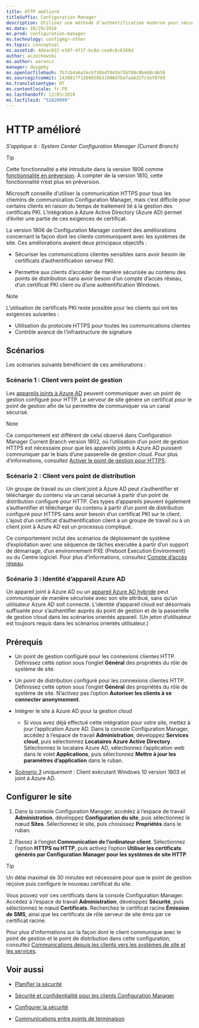 ```yaml
---
title: HTTP amélioré
titleSuffix: Configuration Manager
description: Utilisez une méthode d’authentification moderne pour sécuriser les communications clientes sans avoir besoin de certificats PKI.
ms.date: 10/29/2018
ms.prod: configuration-manager
ms.technology: configmgr-other
ms.topic: conceptual
ms.assetid: 4deac022-e397-4f1f-bc0a-cea6c6c6368d
author: aczechowski
ms.author: aaroncz
manager: dougeby
ms.openlocfilehash: 7b7cb4a6a7ec6738bdf045b75bf88c8b4d8c4650
ms.sourcegitcommit: 1439817f1309658b31008d7bafaab32fc5ef8789
ms.translationtype: HT
ms.contentlocale: fr-FR
ms.lasthandoff: 12/03/2018
ms.locfileid: "52820099"
---
```

# <a name="enhanced-http"></a>HTTP amélioré

*S’applique à : System Center Configuration Manager (Current Branch)*

<!--1356889,1358460-->

> [!Tip]  
> Cette fonctionnalité a été introduite dans la version 1806 comme [fonctionnalité en préversion](/sccm/core/servers/manage/pre-release-features). À compter de la version 1810, cette fonctionnalité n’est plus en préversion.  


Microsoft conseille d’utiliser la communication HTTPS pour tous les chemins de communication Configuration Manager, mais c’est difficile pour certains clients en raison du temps de traitement lié à la gestion des certificats PKI. L’intégration à Azure Active Directory (Azure AD) permet d’éviter une partie de ces exigences de certificat. 

La version 1806 de Configuration Manager contient des améliorations concernant la façon dont les clients communiquent avec les systèmes de site. Ces améliorations avaient deux principaux objectifs :  

- Sécuriser les communications clientes sensibles sans avoir besoin de certificats d’authentification serveur PKI.  

- Permettre aux clients d’accéder de manière sécurisée au contenu des points de distribution sans avoir besoin d’un compte d’accès réseau, d’un certificat PKI client ou d’une authentification Windows.  

> [!Note]  
> L’utilisation de certificats PKI reste possible pour les clients qui ont les exigences suivantes :   
> - Utilisation du protocole HTTPS pour toutes les communications clientes  
> - Contrôle avancé de l’infrastructure de signature  


## <a name="bkmk_scenario"></a> Scénarios

Les scénarios suivants bénéficient de ces améliorations :  


### <a name="bkmk_scenario1"></a> Scénario 1 : Client vers point de gestion
<!--1356889-->

Les [appareils joints à Azure AD](https://docs.microsoft.com/azure/active-directory/device-management-introduction#azure-ad-joined-devices) peuvent communiquer avec un point de gestion configuré pour HTTP. Le serveur de site génère un certificat pour le point de gestion afin de lui permettre de communiquer via un canal sécurisé.   

> [!Note]  
> Ce comportement est différent de celui observé dans Configuration Manager Current Branch version 1802, où l’utilisation d’un point de gestion HTTPS est nécessaire pour que les appareils joints à Azure AD puissent communiquer par le biais d’une passerelle de gestion cloud. Pour plus d’informations, consultez [Activer le point de gestion pour HTTPS](/sccm/core/clients/manage/cmg/certificates-for-cloud-management-gateway#bkmk_mphttps).  


### <a name="bkmk_scenario2"></a> Scénario 2 : Client vers point de distribution
<!--1358228-->

Un groupe de travail ou un client joint à Azure AD peut s’authentifier et télécharger du contenu via un canal sécurisé à partir d’un point de distribution configuré pour HTTP. Ces types d’appareils peuvent également s’authentifier et télécharger du contenu à partir d’un point de distribution configuré pour HTTPS sans avoir besoin d’un certificat PKI sur le client. L’ajout d’un certificat d’authentification client à un groupe de travail ou à un client joint à Azure AD est un processus compliqué.

Ce comportement inclut des scénarios de déploiement de système d’exploitation avec une séquence de tâches exécutée à partir d’un support de démarrage, d’un environnement PXE (Preboot Execution Environment) ou du Centre logiciel. Pour plus d’informations, consultez [Compte d’accès réseau](/sccm/core/plan-design/hierarchy/accounts#network-access-account).<!--1358278-->


### <a name="bkmk_scenario3"></a> Scénario 3 : Identité d’appareil Azure AD 
<!--1358460-->

Un appareil joint à Azure AD ou un [appareil Azure AD hybride](https://docs.microsoft.com/azure/active-directory/device-management-introduction#hybrid-azure-ad-joined-devices) peut communiquer de manière sécurisée avec son site attribué, sans qu’un utilisateur Azure AD soit connecté. L’identité d’appareil cloud est désormais suffisante pour s’authentifier auprès du point de gestion et de la passerelle de gestion cloud dans les scénarios orientés appareil. (Un jeton d’utilisateur est toujours requis dans les scénarios orientés utilisateur.)  


## <a name="prerequisites"></a>Prérequis  

- Un point de gestion configuré pour les connexions clientes HTTP. Définissez cette option sous l’onglet **Général** des propriétés du rôle de système de site.  

- Un point de distribution configuré pour les connexions clientes HTTP. Définissez cette option sous l’onglet **Général** des propriétés du rôle de système de site. N’activez pas l’option **Autoriser les clients à se connecter anonymement**.  

- Intégrer le site à Azure AD pour la gestion cloud  

    - Si vous avez déjà effectué cette intégration pour votre site, mettez à jour l’application Azure AD. Dans la console Configuration Manager, accédez à l’espace de travail **Administration**, développez **Services cloud**, puis sélectionnez **Locataires Azure Active Directory**. Sélectionnez le locataire Azure AD, sélectionnez l’application web dans le volet **Applications**, puis sélectionnez **Mettre à jour les paramètres d’application** dans le ruban.  

- *[Scénario 3](#bkmk_scenario3) uniquement* : Client exécutant Windows 10 version 1803 et joint à Azure AD. 



## <a name="configure-the-site"></a>Configurer le site

1. Dans la console Configuration Manager, accédez à l’espace de travail **Administration**, développez **Configuration du site**, puis sélectionnez le nœud **Sites**. Sélectionnez le site, puis choisissez **Propriétés** dans le ruban.  

2. Passez à l’onglet **Communication de l’ordinateur client**. Sélectionnez l’option **HTTPS ou HTTP**, puis activez l’option **Utiliser les certificats générés par Configuration Manager pour les systèmes de site HTTP**.  

> [!Tip]
> Un délai maximal de 30 minutes est nécessaire pour que le point de gestion reçoive puis configure le nouveau certificat du site.

Vous pouvez voir ces certificats dans la console Configuration Manager. Accédez à l’espace de travail **Administration**, développez **Sécurité**, puis sélectionnez le nœud **Certificats**. Recherchez le certificat racine **Émission de SMS**, ainsi que les certificats de rôle serveur de site émis par ce certificat racine.

Pour plus d’informations sur la façon dont le client communique avec le point de gestion et le point de distribution dans cette configuration, consultez [Communications depuis les clients vers les systèmes de site et les services](/sccm/core/plan-design/hierarchy/communications-between-endpoints#Planning_Client_to_Site_System).



## <a name="see-also"></a>Voir aussi
- [Planifier la sécurité](/sccm/core/plan-design/security/plan-for-security)  

- [Sécurité et confidentialité pour les clients Configuration Manager](/sccm/core/clients/deploy/plan/security-and-privacy-for-clients)  

- [Configurer la sécurité](/sccm/core/plan-design/security/configure-security)  

- [Communications entre points de terminaison](/sccm/core/plan-design/hierarchy/communications-between-endpoints)  

